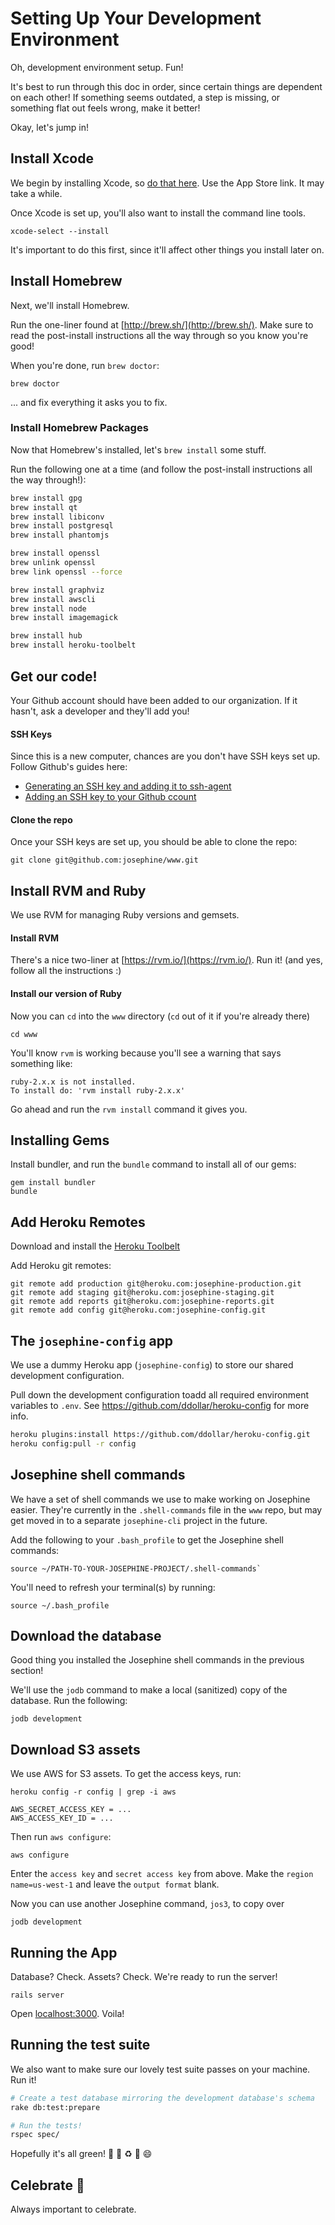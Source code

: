 # Setting Up  Your Development Environment

Oh, development environment setup. Fun!

It's best to run through this doc in order, since certain things are dependent on each other! If something seems outdated, a step is missing, or something flat out feels wrong, make it better!

Okay, let's jump in!

## Install Xcode

We begin by installing Xcode, so [do that here](https://developer.apple.com/xcode/download/). Use the App Store link. It may take a while.

Once Xcode is set up, you'll also want to install the command line tools.

```
xcode-select --install
```

It's important to do this first, since it'll affect other things you install later on.


## Install Homebrew

Next, we'll install Homebrew.

Run the one-liner found at [http://brew.sh/](http://brew.sh/). Make sure to read the post-install instructions all the way through so you know you're good!

When you're done, run `brew doctor`:

```
brew doctor
```

... and fix everything it asks you to fix.

### Install Homebrew Packages

Now that Homebrew's installed, let's `brew install` some stuff.

Run the following one at a time (and follow the post-install instructions all the way through!):

```bash
brew install gpg
brew install qt
brew install libiconv
brew install postgresql
brew install phantomjs

brew install openssl
brew unlink openssl
brew link openssl --force

brew install graphviz
brew install awscli
brew install node
brew install imagemagick

brew install hub
brew install heroku-toolbelt
```

## Get our code!

Your Github account should have been added to our organization. If it hasn't, ask a developer and they'll add you!

#### SSH Keys

Since this is a new computer, chances are you don't have SSH keys set up. Follow Github's guides here:

- [Generating an SSH key and adding it to ssh-agent](https://help.github.com/articles/generating-a-new-ssh-key-and-adding-it-to-the-ssh-agent/)
- [Adding an SSH key to your Github ccount](https://help.github.com/articles/adding-a-new-ssh-key-to-your-github-account/)

#### Clone the repo

Once your SSH keys are set up, you should be able to clone the repo:

```
git clone git@github.com:josephine/www.git
```

## Install RVM and Ruby

We use RVM for managing Ruby versions and gemsets.

#### Install RVM

There's a nice two-liner at [https://rvm.io/](https://rvm.io/). Run it! (and yes, follow all the instructions :)

#### Install our version of Ruby

Now you can `cd` into the `www` directory (`cd` out of it if you're already there)

```
cd www
```

You'll know `rvm` is working because you'll see a warning that says something like:

```
ruby-2.x.x is not installed.
To install do: 'rvm install ruby-2.x.x'
```

Go ahead and run the `rvm install` command it gives you.

## Installing Gems

Install bundler, and run the `bundle` command to install all of our gems:

```
gem install bundler
bundle
```

## Add Heroku Remotes

Download and install the [Heroku Toolbelt](https://toolbelt.heroku.com/)

Add Heroku git remotes:

```
git remote add production git@heroku.com:josephine-production.git
git remote add staging git@heroku.com:josephine-staging.git
git remote add reports git@heroku.com:josephine-reports.git
git remote add config git@heroku.com:josephine-config.git
```

## The `josephine-config` app

We use a dummy Heroku app (`josephine-config`) to store our shared development configuration.

Pull down the development configuration toadd all required environment
variables to `.env`. See https://github.com/ddollar/heroku-config for more info.

```sh
heroku plugins:install https://github.com/ddollar/heroku-config.git
heroku config:pull -r config
```

## Josephine shell commands

We have a set of shell commands we use to make working on Josephine easier. They're currently in the `.shell-commands` file in the `www` repo, but may get moved in to a separate `josephine-cli` project in the future.

Add the following to your `.bash_profile` to get the Josephine shell commands:

```
source ~/PATH-TO-YOUR-JOSEPHINE-PROJECT/.shell-commands`
```

You'll need to refresh your terminal(s) by running:

```
source ~/.bash_profile
```

## Download the database

Good thing you installed the Josephine shell commands in the previous section!

We'll use the `jodb` command to make a local (sanitized) copy of the database. Run the following:

```
jodb development
```

## Download S3 assets

We use AWS for S3 assets. To get the access keys, run:

```
heroku config -r config | grep -i aws

AWS_SECRET_ACCESS_KEY = ...
AWS_ACCESS_KEY_ID = ...
```

Then run `aws configure`:

```
aws configure
```

Enter the `access key` and `secret access key` from above. Make the `region name=us-west-1` and leave the `output format` blank.

Now you can use another Josephine command, `jos3`, to copy over

```
jodb development
```

## Running the App

Database? Check. Assets? Check. We're ready to run the server!

```
rails server
```

Open [localhost:3000](http://localhost:3000). Voila!

## Running the test suite

We also want to make sure our lovely test suite passes on your machine. Run it!

```bash
# Create a test database mirroring the development database's schema
rake db:test:prepare

# Run the tests!
rspec spec/
```

Hopefully it's all green! :green_heart: :green_apple: :recycle: :green_book: :smile:

## Celebrate :tada:

Always important to celebrate.
